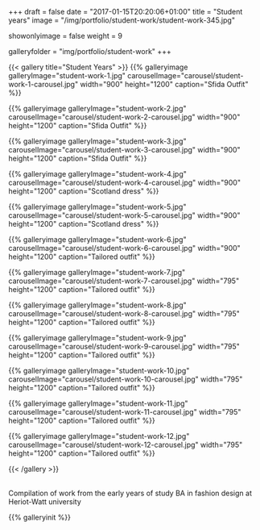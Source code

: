 +++
draft = false
date = "2017-01-15T20:20:06+01:00"
title = "Student years"
image = "/img/portfolio/student-work/student-work-345.jpg"

showonlyimage = false
weight = 9

galleryfolder = "img/portfolio/student-work"
+++


<!--more-->

{{< gallery title="Student Years" >}}
  {{% galleryimage galleryImage="student-work-1.jpg" carouselImage="carousel/student-work-1-carousel.jpg" width="900" height="1200" caption="Sfida Outfit" %}}

  {{% galleryimage galleryImage="student-work-2.jpg" carouselImage="carousel/student-work-2-carousel.jpg" width="900" height="1200" caption="Sfida Outfit" %}}

  {{% galleryimage galleryImage="student-work-3.jpg" carouselImage="carousel/student-work-3-carousel.jpg" width="900" height="1200" caption="Sfida Outfit" %}}

  {{% galleryimage galleryImage="student-work-4.jpg" carouselImage="carousel/student-work-4-carousel.jpg" width="900" height="1200" caption="Scotland dress" %}}

  {{% galleryimage galleryImage="student-work-5.jpg" carouselImage="carousel/student-work-5-carousel.jpg" width="900" height="1200" caption="Scotland dress" %}}

  {{% galleryimage galleryImage="student-work-6.jpg" carouselImage="carousel/student-work-6-carousel.jpg" width="900" height="1200" caption="Tailored outfit" %}}

  {{% galleryimage galleryImage="student-work-7.jpg" carouselImage="carousel/student-work-7-carousel.jpg" width="795" height="1200" caption="Tailored outfit" %}}

  {{% galleryimage galleryImage="student-work-8.jpg" carouselImage="carousel/student-work-8-carousel.jpg" width="795" height="1200" caption="Tailored outfit" %}}

  {{% galleryimage galleryImage="student-work-9.jpg" carouselImage="carousel/student-work-9-carousel.jpg" width="795" height="1200" caption="Tailored outfit" %}}

  {{% galleryimage galleryImage="student-work-10.jpg" carouselImage="carousel/student-work-10-carousel.jpg" width="795" height="1200" caption="Tailored outfit" %}}

  {{% galleryimage galleryImage="student-work-11.jpg" carouselImage="carousel/student-work-11-carousel.jpg" width="795" height="1200" caption="Tailored outfit" %}}

  {{% galleryimage galleryImage="student-work-12.jpg" carouselImage="carousel/student-work-12-carousel.jpg" width="795" height="1200" caption="Tailored outfit" %}}

{{< /gallery >}}

<br/>
Compilation of work from the early years of study BA in fashion design at Heriot-Watt university

{{% galleryinit %}}
